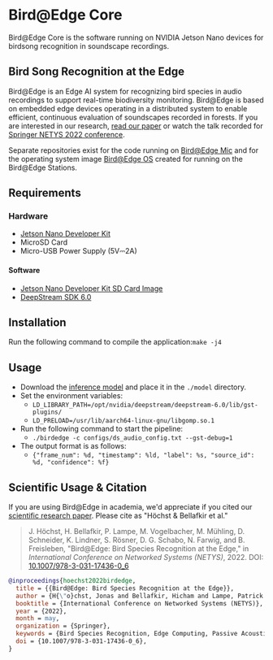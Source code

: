 # Bird@Edge Core

Bird@Edge Core is the software running on NVIDIA Jetson Nano devices for birdsong recognition in soundscape recordings.

## Bird Song Recognition at the Edge

Bird@Edge is an Edge AI system for recognizing bird species in audio recordings to support real-time biodiversity monitoring. Bird@Edge is based on embedded edge devices operating in a distributed system to enable efficient, continuous evaluation of soundscapes recorded in forests. If you are interested in our research, [read our paper](https://jonashoechst.de/assets/papers/hoechst2022birdedge.pdf) or watch the talk recorded for [Springer NETYS 2022 conference](https://www.youtube.com/watch?v=reAm4HSyQl8). 

Separate repositories exist for the code running on [Bird@Edge Mic](https://github.com/umr-ds/BirdEdge-Mic) and for the operating system image [Bird@Edge OS](https://github.com/umr-ds/BirdEdge-OS) created for running on the Bird@Edge Stations.

## Requirements
### Hardware
- [Jetson Nano Developer Kit](https://developer.nvidia.com/embedded/jetson-nano-developer-kit)
- MicroSD Card
- Micro-USB Power Supply (5V⎓2A)

#### Software 
- [Jetson Nano Developer Kit SD Card Image](https://developer.nvidia.com/embedded/learn/get-started-jetson-nano-devkit#write)
- [DeepStream SDK 6.0](https://developer.nvidia.com/deepstream-getting-started)

## Installation 

Run the following command to compile the application:```make -j4```


## Usage

- Download the [inference model](https://hessenbox.uni-marburg.de/getlink/fi2ctdeqV9y3d16gt4h85W/bird%40edge) and place it in the ```./model``` directory.
- Set the environment variables:
  * ```LD_LIBRARY_PATH=/opt/nvidia/deepstream/deepstream-6.0/lib/gst-plugins/```
  * ```LD_PRELOAD=/usr/lib/aarch64-linux-gnu/libgomp.so.1```
- Run the following command to start the pipeline:
  * ```./birdedge -c configs/ds_audio_config.txt --gst-debug=1```
- The output format is as follows:
  * ```{"frame_num": %d, "timestamp": %ld, "label": %s, "source_id": %d, "confidence": %f}```

## Scientific Usage & Citation

If you are using Bird@Edge in academia, we'd appreciate if you cited our [scientific research paper](https://jonashoechst.de/assets/papers/hoechst2022birdedge.pdf). Please cite as "Höchst & Bellafkir et al."

> J. Höchst, H. Bellafkir, P. Lampe, M. Vogelbacher, M. Mühling, D. Schneider, K. Lindner, S. Rösner, D. G. Schabo, N. Farwig, and B. Freisleben, "Bird@Edge: Bird Species Recognition at the Edge," in *International Conference on Networked Systems (NETYS)*, 2022. DOI: [10.1007/978-3-031-17436-0_6](https://dx.doi.org/10.1007/978-3-031-17436-0_6)

```bibtex
@inproceedings{hoechst2022birdedge,
  title = {{Bird@Edge: Bird Species Recognition at the Edge}},
  author = {H{\"o}chst, Jonas and Bellafkir, Hicham and Lampe, Patrick and Vogelbacher, Markus and M{\"u}hling, Markus and Schneider, Daniel and Lindner, Kim and R{\"o}sner, Sascha and Schabo, Dana G. and Farwig, Nina and Freisleben, Bernd},
  booktitle = {International Conference on Networked Systems (NETYS)},
  year = {2022},
  month = may,
  organization = {Springer},
  keywords = {Bird Species Recognition, Edge Computing, Passive Acoustic Monitoring, Biodiversity},
  doi = {10.1007/978-3-031-17436-0_6},
}
```

